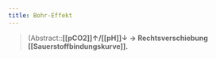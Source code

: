 ```yaml
---
title: Bohr-Effekt
---
```

> (Abstract::**[[pCO2]]↑/[[pH]]↓ → Rechtsverschiebung [[Sauerstoffbindungskurve]].**